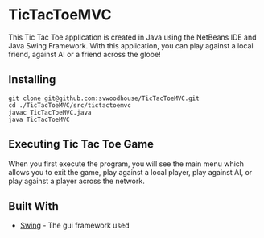 # TicTacToeMVC

This Tic Tac Toe application is created in Java using the NetBeans IDE and Java Swing Framework. With this application, you can play against a local friend, against AI or a friend across the globe! 

## Installing
```
git clone git@github.com:svwoodhouse/TicTacToeMVC.git
cd ./TicTacToeMVC/src/tictactoemvc
javac TicTacToeMVC.java
java TicTacToeMVC
```
## Executing Tic Tac Toe Game
When you first execute the program, you will see the main menu which allows you to exit the game, play against a local player, play against AI, or play against a player across the network. 

## Built With

* [Swing](https://docs.oracle.com/javase/10/docs/api/overview-summary.html) - The gui framework used
